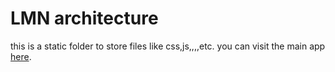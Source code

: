 LMN architecture
==============


this is a static folder to store files like css,js,,,,etc.
you can visit the main app [here](https://github.com/yasushisakai/algodeq_app).
